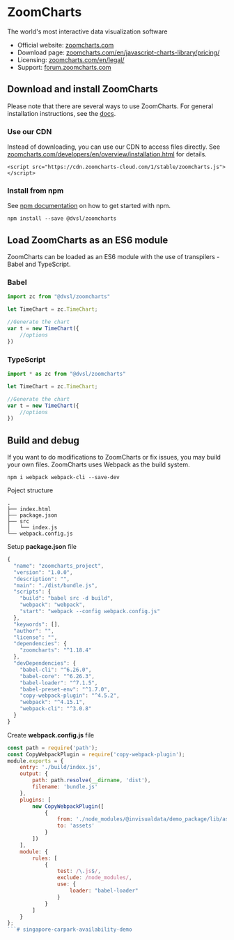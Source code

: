 # ZoomCharts

The world's most interactive data visualization software

- Official website: [zoomcharts.com](https://zoomcharts.com/en/)
- Download page: [zoomcharts.com/en/javascript-charts-library/pricing/](https://zoomcharts.com/en/javascript-charts-library/pricing/)
- Licensing: [zoomcharts.com/en/legal/](https://zoomcharts.com/en/legal/)
- Support: [forum.zoomcharts.com](https://forum.zoomcharts.com/)

## Download and install ZoomCharts

Please note that there are several ways to use ZoomCharts. For general installation instructions, see the [docs](https://zoomcharts.com/developers/en/introduction.html).

### Use our CDN

Instead of downloading, you can use our CDN to access files directly. See [zoomcharts.com/developers/en/overview/installation.html](https://zoomcharts.com/developers/en/overview/installation.html) for details.

```
<script src="https://cdn.zoomcharts-cloud.com/1/stable/zoomcharts.js"></script>
```

### Install from npm

See [npm documentation](https://docs.npmjs.com/) on how to get started with npm.

```
npm install --save @dvsl/zoomcharts
```

## Load ZoomCharts as an ES6 module

ZoomCharts can be loaded as an ES6 module with the use of transpilers - Babel and TypeScript.

### Babel
```javascript
import zc from "@dvsl/zoomcharts" 

let TimeChart = zc.TimeChart;

//Generate the chart
var t = new TimeChart({
    //options
})
```
### TypeScript
```javascript
import * as zc from "@dvsl/zoomcharts"

let TimeChart = zc.TimeChart;

//Generate the chart
var t = new TimeChart({
    //options
})
```
## Build and debug

If you want to do modifications to ZoomCharts or fix issues, you may build your own files. ZoomCharts uses Webpack as the build system.

```
npm i webpack webpack-cli --save-dev
```
Poject structure
```
.
├── index.html
├── package.json
├── src
│   └── index.js
└── webpack.config.js
```
Setup **__package.json__** file
```javascript
{
  "name": "zoomcharts_project",
  "version": "1.0.0",
  "description": "",
  "main": "./dist/bundle.js",
  "scripts": {
    "build": "babel src -d build",
    "webpack": "webpack",
    "start": "webpack --config webpack.config.js"
  },
  "keywords": [],
  "author": "",
  "license": "",
  "dependencies": {
    "zoomcharts": "^1.18.4"
  },
  "devDependencies": {
    "babel-cli": "^6.26.0",
    "babel-core": "^6.26.3",
    "babel-loader": "^7.1.5",
    "babel-preset-env": "^1.7.0",
    "copy-webpack-plugin": "^4.5.2",
    "webpack": "^4.15.1",
    "webpack-cli": "^3.0.8"
  }
}
```
Create **__webpack.config.js__** file
```javascript
const path = require('path');
const CopyWebpackPlugin = require('copy-webpack-plugin');
module.exports = {
    entry: './build/index.js',
    output: {
        path: path.resolve(__dirname, 'dist'),
        filename: 'bundle.js'
    },
    plugins: [
        new CopyWebpackPlugin([
            {
                from: './node_modules/@invisualdata/demo_package/lib/assets',
                to: 'assets'
            }
        ])
    ],
    module: {
        rules: [
            {
                test: /\.js$/,
                exclude: /node_modules/,
                use: {
                    loader: "babel-loader"
                }
            }
        ]
    }
};
```# singapore-carpark-availability-demo
